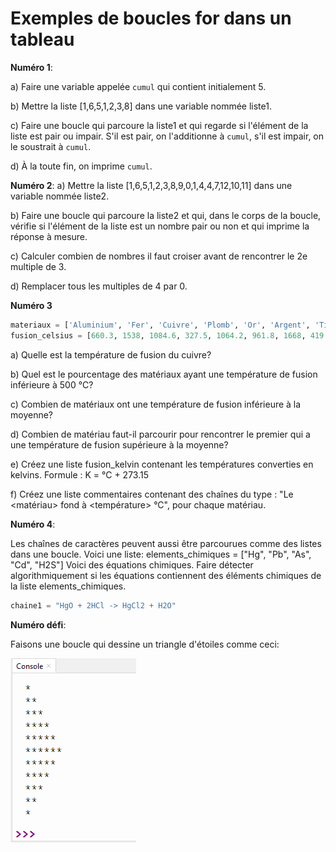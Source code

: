 # Exemples de boucles for dans un tableau

**Numéro 1**: 

a) Faire une variable appelée `cumul` qui contient initialement 5.

b) Mettre la liste [1,6,5,1,2,3,8] dans une variable nommée liste1.

c) Faire une boucle qui parcoure la liste1 et qui regarde si l'élément de la liste est pair ou impair. S'il est pair, on l'additionne à `cumul`, s'il est impair, on le soustrait à `cumul`.

d) À la toute fin, on imprime `cumul`.

**Numéro 2**: 
a) Mettre la liste [1,6,5,1,2,3,8,9,0,1,4,4,7,12,10,11] dans une variable nommée liste2.

b) Faire une boucle qui parcoure la liste2 et qui, dans le corps de la boucle, vérifie si l'élément de la liste est un nombre pair ou non et qui imprime la réponse à mesure.

c) Calculer combien de nombres il faut croiser avant de rencontrer le 2e multiple de 3.

d) Remplacer tous les multiples de 4 par 0. 

**Numéro 3**
```py
materiaux = ['Aluminium', 'Fer', 'Cuivre', 'Plomb', 'Or', 'Argent', 'Titane', 'Zinc', 'Nickel', 'Étain']
fusion_celsius = [660.3, 1538, 1084.6, 327.5, 1064.2, 961.8, 1668, 419.5, 1455, 231.9]
```
a) Quelle est la température de fusion du cuivre?

b) Quel est le pourcentage des matériaux ayant une température de fusion inférieure à 500 °C?

c) Combien de matériaux ont une température de fusion inférieure à la moyenne?

d) Combien de matériau faut-il parcourir pour rencontrer le premier qui a une température de fusion supérieure à la moyenne?

e) Créez une liste fusion_kelvin contenant les températures converties en kelvins.
Formule : K = °C + 273.15

f) Créez une liste commentaires contenant des chaînes du type :
"Le <matériau> fond à <température> °C", pour chaque matériau.



**Numéro 4**: 

Les chaînes de caractères peuvent aussi être parcourues comme des listes dans une boucle. Voici une liste:
elements_chimiques = ["Hg", "Pb", "As", "Cd", "H2S"]
Voici des équations chimiques. Faire détecter algorithmiquement si les équations contiennent des éléments chimiques de la liste elements_chimiques.
```py
chaine1 = "HgO + 2HCl -> HgCl2 + H2O"
```



**Numéro défi**: 

Faisons une boucle qui dessine un triangle d'étoiles comme ceci:

![triangle.PNG](img/triangle.PNG)